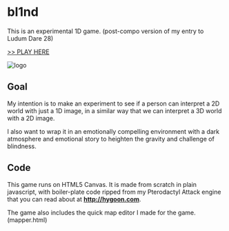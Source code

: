 # bl1nd

This is an experimental 1D game.  (post-compo version of my entry to Ludum Dare 28)

[>> PLAY HERE](http://shaunew.github.io/bl1nd)

![logo](img/logo.png)

## Goal

My intention is to make an experiment to see if a person can interpret a 2D
world with just a 1D image, in a similar way that we can interpret a 3D world
with a 2D image.

I also want to wrap it in an emotionally compelling environment with a dark
atmosphere and emotional story to heighten the gravity and challenge of
blindness.

## Code

This game runs on HTML5 Canvas.  It is made from scratch in plain javascript, with
boiler-plate code ripped from my Pterodactyl Attack engine that you can read about at
__<http://hygoon.com>__.

The game also includes the quick map editor I made for the game.  (mapper.html)

